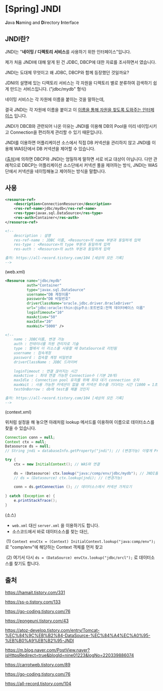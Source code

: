 # [Spring] JNDI

**J**ava **N**aming and **D**irectory **I**nterface

## JNDI란?

JNDI는 "**네이밍 / 디렉토리 서비스**를 사용하기 위한 인터페이스"입니다.



제가 처음 JNDI에 대해 알게 된 건 JDBC, DBCP에 대한 자료를 조사하면서 였습니다.

JNDI는 도대체 무엇이고 왜 JDBC, DBCP와 함께 등장했던 것일까요?



JDNI의 설명에 있는 디렉토리 서비스는 각 자원을 디렉토리 별로 분류하여 검색하기 쉽게 만드는 서비스입니다. ("jdbc/mydb" 형식)

네이밍 서비스는 각 자원에 이름을 붙이는 것을 말하는데,

결국 JNDI는 각 자원에 이름을 붙이고 이 <u>이름을 통해 자원을 찾도록 도와주는 인터페이스</u> 입니다.



JNDI가 DBCB와 관련되어 나온 이유는 JNDI를 이용해 DB의 Pool을 미리 네이밍시키고 Connection을 편리하게 관리할 수 있기 때문입니다.

JNDI를 이용하면 어플리케이션 소스에서 직접 DB 커넥션을 관리하지 않고 JNDI를 이용해 WAS단에서 DB 커넥션을 제어할 수 있습니다.



([출처](https://eongeuni.tistory.com/43]))에 의하면 DBCP와 JNDI는 엄밀하게 말하면 서로 비교 대상이 아닙니다. 다만 관례적으로 DBCP는 어플리케이션 소스단에서 커넥션 풀을 제어하는 방식, JNDI는 WAS단에서 커넥션을 네이밍해놓고 제어하는 방식을 말합니다.



## 사용

```xml
<resource-ref>
    <description>ConnectionResource</description>
    <res-ref-name>jdbc/mydb</res-ref-name>
    <res-type>javax.sql.DataSource</res-type>
    <res-auth>Container</res-auth>
</resource-ref>

<!--
    description : 설명
    res-ref-name : JDBC 이름, <Resource>의 name 부분과 동일하게 입력
    res-type : <Resource>의 type 부분과 동일하게 입력
    res-auth : <Resource>의 auth 부분과 동일하게 입력

출처: https://all-record.tistory.com/104 [세상의 모든 기록]
-->
```

(web.xml)

```xml
<Resource name="jdbc/mydb"
          auth="Container"
          type="javax.sql.DataSource"
          username="DB 계정이름"
          password="DB 비밀번호"
          driverClassName="oracle.jdbc.driver.OracleDriver"
          url="jdbc:oracle:thin:@ip주소:포트번호:전역 데이터베이스 이름"
          loginTimeout="10" 
          maxActive="50"
          maxIdle="20"
          maxWait="5000" />

<!--
    name : JDBC이름, 변경 가능
    auth : 컨테이너를 자원 관리자로 기술
    type : 웹에서 이 리소스를 사용할 때 DataSource로 리턴됨
    username : 접속계정
    password : 접속할 계정 비밀번호
    driverClassName : JDBC 드라이버
    
    loginTimeout : 연결 끊어지는 시간
    maxActive : 최대 연결 가능한 Connection수 (기본 20개)
    maxIdle : Connection pool 유지를 위해 최대 대기 connection 숫자
    maxWait : 사용 가능한 커넥션이 없을 때 커넥션 회수를 기다리는 시간 (1000 = 1초)
    testOnBorrow : db에 test를 해볼 것인지

출처: https://all-record.tistory.com/104 [세상의 모든 기록]
-->
```

(context.xml)



위처럼 설정을 해 놓으면 아래처럼 lookup 메서드를 이용하여 이름으로 데이터소스를 찾을 수 있습니다.

```java
Connection conn = null;
Context ctx = null;
Datasource ds = null;
// String jndi = databaseInfo.getProperty("jndi"); // (변경가능) 이렇게 Property를 찾고 Context 검색도 가능

try {
    ctx = new InitialContext(); // WAS와 연결
    
    ds = (Datasource) ctx.lookup("java:/comp/env/jdbc/mydb"); // JNDI를 활용하여 연결된 WAS에서 데이터소스 검색
    // ds = (Datasource) ctx.lookup(jndi); // (변경가능)
    
    conn = ds.getConnection (); // 데이터소스에서 커넥션 가져오기
    
} catch (Exception e) {
    e.printStackTrace();
} 
```

(소스)



- `web.xml` 대신 `server.xml` 을 이용하기도 합니다.
- 소스코드에서 바로 데이터소스를 찾는 대신,

​        (1) `Context envCtx = (Context) InitialContext.lookup("java:comp/env");` 로 "comp/env"에 해당하는 Context 객체를 먼저 찾고

​        (2) 여기서 다시 `ds = (DataSource) envCtx.lookup("jdbc/orcl");` 로 데이터소스를 찾기도 합니다.





## 출처

https://hamait.tistory.com/331

https://ss-o.tistory.com/133

https://go-coding.tistory.com/76

https://eongeuni.tistory.com/43

https://atoz-develop.tistory.com/entry/Tomcat-%EC%84%9C%EB%B2%84-DataSource-%EC%84%A4%EC%A0%95-%EB%B0%A9%EB%B2%95-JNDI

https://m.blog.naver.com/PostView.naver?isHttpsRedirect=true&blogId=nine01223&logNo=220339886074

https://carrotweb.tistory.com/89

https://go-coding.tistory.com/76

https://all-record.tistory.com/104
